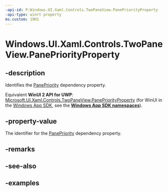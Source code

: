 ```yaml
---
-api-id: P:Windows.UI.Xaml.Controls.TwoPaneView.PanePriorityProperty
-api-type: winrt property
ms.custom: 19H1
---
```


<!-- Property syntax.
public DependencyProperty PanePriorityProperty { get; }
-->

# Windows.UI.Xaml.Controls.TwoPaneView.PanePriorityProperty

## -description

Identifies the [PanePriority](twopaneview_panepriority.md) dependency property.

Equivalent **WinUI 2 API for UWP**: [Microsoft.UI.Xaml.Controls.TwoPaneView.PanePriorityProperty](/windows/winui/api/microsoft.ui.xaml.controls.twopaneview.panepriorityproperty) (for WinUI in the [Windows App SDK](/windows/apps/windows-app-sdk/), see the **[Windows App SDK namespaces](/windows/windows-app-sdk/api/winrt/)**).

## -property-value

The identifier for the [PanePriority](twopaneview_panepriority.md) dependency property.

## -remarks

## -see-also

## -examples

